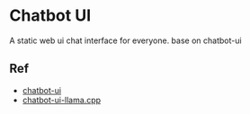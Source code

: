 # Chatbot UI

A static web ui chat interface for everyone. base on chatbot-ui

## Ref

* [chatbot-ui](https://github.com/mckaywrigley/chatbot-ui)
* [chatbot-ui-llama.cpp](https://github.com/yportne13/chatbot-ui-llama.cpp)
